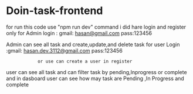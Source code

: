 
# Doin-task-frontend

for run this code use "npm run dev" command
i did hare login and register only 
for Admin login : gmail: hasan@gmail.com
                  pass:123456

Admin can see all task and create,update,and delete task 
for user Login :gmail: hasan.dev.3112@gmail.com
                pass:123456

                or use can create a user in register 
user can see all task and can filter task by pending,Inprogress or complete and in dasboard user can see how may task are Pending ,In Progress and complete


